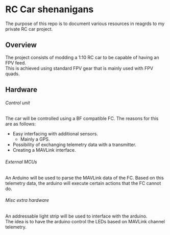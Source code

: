 # ****RC Car shenanigans****
The purpose of this repo is to document various resources in reagrds to my private RC car project.

## Overview
The project consists of modding a 1:10 RC car to be capable of having an FPV feed.  
This is achieved using standard FPV gear that is mainly used with FPV quads.

## Hardware
###### Control unit
The car will be controlled using a BF compatible FC.
The reasons for this are as follows:
 - Easy interfacing with additional sensors.
   - Mainly a GPS.
 - Possibility of exchanging telemetry data with a transmitter. 
 - Creating a MAVLink interface.

###### External MCUs

An Arduino will be used to parse the MAVLink data of the FC.
Based on this telemetry data, the arduino will execute certain actions that the FC cannot do.

###### Misc extra hardware
An addressable light strip will be used to interface with the arduino.  
The idea is to have the arduino control the LEDs based on MAVLink channel telemetry.
